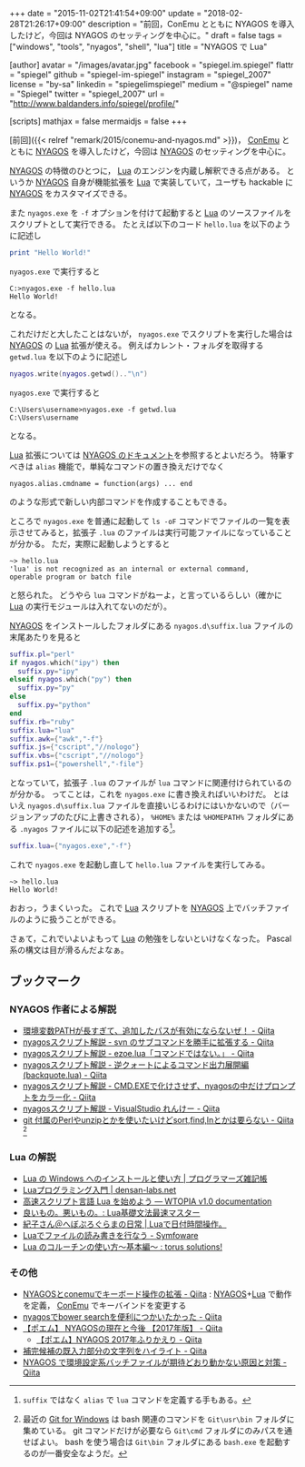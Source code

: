 +++
date = "2015-11-02T21:41:54+09:00"
update = "2018-02-28T21:26:17+09:00"
description = "前回，ConEmu とともに NYAGOS を導入したけど，今回は NYAGOS のセッティングを中心に。"
draft = false
tags = ["windows", "tools", "nyagos", "shell", "lua"]
title = "NYAGOS で Lua"

[author]
  avatar = "/images/avatar.jpg"
  facebook = "spiegel.im.spiegel"
  flattr = "spiegel"
  github = "spiegel-im-spiegel"
  instagram = "spiegel_2007"
  license = "by-sa"
  linkedin = "spiegelimspiegel"
  medium = "@spiegel"
  name = "Spiegel"
  twitter = "spiegel_2007"
  url = "http://www.baldanders.info/spiegel/profile/"

[scripts]
  mathjax = false
  mermaidjs = false
+++

[前回]({{< relref "remark/2015/conemu-and-nyagos.md" >}})， [ConEmu] とともに [NYAGOS] を導入したけど，今回は [NYAGOS] のセッティングを中心に。

[NYAGOS] の特徴のひとつに， [Lua] のエンジンを内蔵し解釈できる点がある。
というか [NYAGOS] 自身が機能拡張を [Lua] で実装していて，ユーザも hackable に [NYAGOS] をカスタマイズできる。

また `nyagos.exe` を `-f` オプションを付けて起動すると [Lua] のソースファイルをスクリプトとして実行できる。
たとえば以下のコード `hello.lua` を以下のように記述し

```lua
print "Hello World!"
```

`nyagos.exe` で実行すると

```
C:>nyagos.exe -f hello.lua
Hello World!
```

となる。

これだけだと大したことはないが， `nyagos.exe` でスクリプトを実行した場合は [NYAGOS] の [Lua] 拡張が使える。
例えばカレント・フォルダを取得する `getwd.lua` を以下のように記述し

```lua
nyagos.write(nyagos.getwd().."\n")
```

`nyagos.exe` で実行すると

```
C:\Users\username>nyagos.exe -f getwd.lua
C:\Users\username
```

となる。

[Lua] 拡張については [NYAGOS のドキュメント](https://github.com/zetamatta/nyagos/blob/master/Doc/nyagos_ja.md)を参照するとよいだろう。
特筆すべきは `alias` 機能で，単純なコマンドの置き換えだけでなく

```
nyagos.alias.cmdname = function(args) ... end
```

のような形式で新しい内部コマンドを作成することもできる。

ところで `nyagos.exe` を普通に起動して `ls -oF` コマンドでファイルの一覧を表示させてみると，拡張子 `.lua` のファイルは実行可能ファイルになっていることが分かる。
ただ，実際に起動しようとすると

```
~> hello.lua
'lua' is not recognized as an internal or external command,
operable program or batch file
```

と怒られた。
どうやら `lua` コマンドがねーよ，と言っているらしい（確かに [Lua] の実行モジュールは入れてないのだが）。

[NYAGOS] をインストールしたフォルダにある `nyagos.d\suffix.lua` ファイルの末尾あたりを見ると

```lua
suffix.pl="perl"
if nyagos.which("ipy") then
  suffix.py="ipy"
elseif nyagos.which("py") then
  suffix.py="py"
else
  suffix.py="python"
end
suffix.rb="ruby"
suffix.lua="lua"
suffix.awk={"awk","-f"}
suffix.js={"cscript","//nologo"}
suffix.vbs={"cscript","//nologo"}
suffix.ps1={"powershell","-file"}
```

となっていて，拡張子 `.lua` のファイルが `lua` コマンドに関連付けられているのが分かる。
ってことは，これを `nyagos.exe` に書き換えればいいわけだ。
とはいえ `nyagos.d\suffix.lua` ファイルを直接いじるわけにはいかないので（バージョンアップのたびに上書きされる）， `%HOME%` または `%HOMEPATH%` フォルダにある `.nyagos` ファイルに以下の記述を追加する[^a]。

 [^a]: `suffix` ではなく `alias` で `lua` コマンドを定義する手もある。

 ```lua
 suffix.lua={"nyagos.exe","-f"}
 ```

これで `nyagos.exe` を起動し直して `hello.lua` ファイルを実行してみる。

```
~> hello.lua
Hello World!
```

おおっ，うまくいった。
これで [Lua] スクリプトを [NYAGOS] 上でバッチファイルのように扱うことができる。

さぁて，これでいよいよもって [Lua] の勉強をしないといけなくなった。
Pascal 系の構文は目が滑るんだよなぁ。

## ブックマーク

### NYAGOS 作者による解説

- [環境変数PATHが長すぎて、追加したパスが有効にならないぜ！ - Qiita](http://qiita.com/zetamatta/items/a49e3a40201511128508)
- [nyagosスクリプト解説 - svn のサブコマンドを勝手に拡張する - Qiita](http://qiita.com/zetamatta/items/c4ad3cc55c5afa74da63)
- [nyagosスクリプト解説 - ezoe.lua「コマンドではない。」 - Qiita](http://qiita.com/zetamatta/items/29a85695813926cafd2c)
- [nyagosスクリプト解説 - 逆クォートによるコマンド出力展開編(backquote.lua) - Qiita](http://qiita.com/zetamatta/items/cdff310f53faf3369e48)
- [nyagosスクリプト解説 - CMD.EXEで化けさせず、nyagosの中だけプロンプトをカラー化 - Qiita](http://qiita.com/zetamatta/items/c08586c85fa73c182a7a)
- [nyagosスクリプト解説 - VisualStudio れんけー - Qiita](http://qiita.com/zetamatta/items/89a907f4bd46d1750c31)
- [git 付属のPerlやunzipとかを使いたいけどsort,find,lnとかは要らない - Qiita](http://qiita.com/zetamatta/items/1fe83f736b0254e02415) [^b]

[^b]: 最近の [Git for Windows](https://git-for-windows.github.io/) は bash 関連のコマンドを `Git\usr\bin` フォルダに集めている。 git コマンドだけが必要なら `Git\cmd` フォルダにのみパスを通せばよい。 bash を使う場合は `Git\bin` フォルダにある `bash.exe` を起動するのが一番安全なようだ。

### Lua の解説

- [Lua の Windows へのインストールと使い方 | プログラマーズ雑記帳](http://yohshiy.blog.fc2.com/blog-entry-291.html)
- [Luaプログラミング入門 | densan-labs.net](http://densan-labs.net/tech/lua/index.html)
- [高速スクリプト言語 Lua を始めよう — WTOPIA v1.0 documentation](http://www.ie.u-ryukyu.ac.jp/~e085739/lua.hajime.html)
- [良いもの。悪いもの。: Lua基礎文法最速マスター](http://handasse.blogspot.com/2010/02/lua.html)
- [紀子さん＠へぼぷろぐらまの日常 | Luaで日付時間操作。](http://noriko3.blog42.fc2.com/blog-entry-128.html)
- [Luaでファイルの読み書きを行なう - Symfoware](http://symfoware.blog68.fc2.com/blog-entry-454.html)
- [Lua のコルーチンの使い方〜基本編〜 : torus solutions!](http://torus.jp/memo/x200907/lua-coroutine.rd.html)

### その他

- [NYAGOSとconemuでキーボード操作の拡張 - Qiita](http://qiita.com/daxanya1/items/7d4b51bba6c8f3a6016b) : [NYAGOS]+[Lua] で動作を定義， [ConEmu] でキーバインドを変更する
- [nyagosでbower searchを便利につかいたかった - Qiita](http://qiita.com/JugnautOnishi/items/7bec6008b6bdb1c1fb9a)
- [【ポエム】 NYAGOSの現在と今後 【2017年版】 - Qiita](http://qiita.com/zetamatta/items/3e83c7bfdfbe7fcc92b5)
    - [【ポエム】NYAGOS 2017年ふりかえり - Qiita](https://qiita.com/zetamatta/items/e2ae6e2ca232a3164214)
- [補完候補の既入力部分の文字列をハイライト - Qiita](https://qiita.com/nocd5/items/a5e136285804ba2d02c3)
- [NYAGOS で環境設定系バッチファイルが期待どおり動かない原因と対策 - Qiita](https://qiita.com/zetamatta/items/f62bafd711755a4cf8d7)

[ConEmu]: https://conemu.github.io/ "ConEmu - Handy Windows Terminal"
[NYAGOS]: http://www.nyaos.org/index.cgi?p=NYAGOS "NYAOS.ORG - NYAGOS"
[Lua]: http://www.lua.org/ "The Programming Language Lua"
